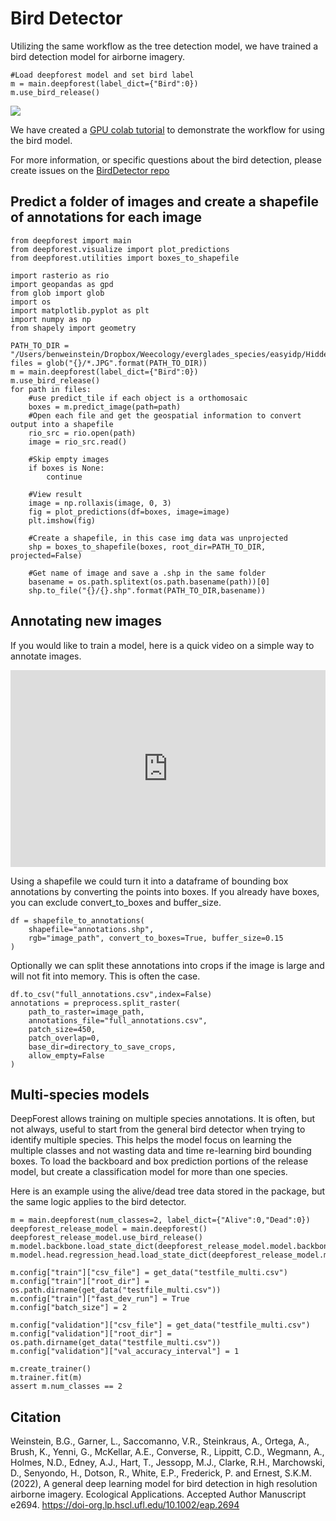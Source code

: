 # Bird Detector

Utilizing the same workflow as the tree detection model, we have trained a bird detection model for airborne imagery.

```
#Load deepforest model and set bird label
m = main.deepforest(label_dict={"Bird":0})
m.use_bird_release()
```

![](../www/bird_panel.jpg)

We have created a [GPU colab tutorial](https://colab.research.google.com/drive/1e9_pZM0n_v3MkZpSjVRjm55-LuCE2IYE?usp=sharing
) to demonstrate the workflow for using the bird model.

For more information, or specific questions about the bird detection, please create issues on the [BirdDetector repo](https://github.com/weecology/BirdDetector)

## Predict a folder of images and create a shapefile of annotations for each image

```
from deepforest import main
from deepforest.visualize import plot_predictions
from deepforest.utilities import boxes_to_shapefile

import rasterio as rio
import geopandas as gpd
from glob import glob
import os
import matplotlib.pyplot as plt
import numpy as np
from shapely import geometry

PATH_TO_DIR = "/Users/benweinstein/Dropbox/Weecology/everglades_species/easyidp/HiddenLittle_03_24_2022"
files = glob("{}/*.JPG".format(PATH_TO_DIR))
m = main.deepforest(label_dict={"Bird":0})
m.use_bird_release()
for path in files:
    #use predict_tile if each object is a orthomosaic
    boxes = m.predict_image(path=path)
    #Open each file and get the geospatial information to convert output into a shapefile
    rio_src = rio.open(path)
    image = rio_src.read()
    
    #Skip empty images
    if boxes is None:
        continue
    
    #View result
    image = np.rollaxis(image, 0, 3)
    fig = plot_predictions(df=boxes, image=image)   
    plt.imshow(fig)
    
    #Create a shapefile, in this case img data was unprojected
    shp = boxes_to_shapefile(boxes, root_dir=PATH_TO_DIR, projected=False)
    
    #Get name of image and save a .shp in the same folder
    basename = os.path.splitext(os.path.basename(path))[0]
    shp.to_file("{}/{}.shp".format(PATH_TO_DIR,basename))
```

## Annotating new images

If you would like to train a model, here is a quick video on a simple way to annotate images.

<div style="position: relative; padding-bottom: 62.5%; height: 0;"><iframe src="https://www.loom.com/embed/e1639d36b6ef4118a31b7b892344ba83" frameborder="0" webkitallowfullscreen mozallowfullscreen allowfullscreen style="position: absolute; top: 0; left: 0; width: 100%; height: 100%;"></iframe></div>

Using a shapefile we could turn it into a dataframe of bounding box annotations by converting the points into boxes. If you already have boxes, you can exclude convert_to_boxes and buffer_size.


```
df = shapefile_to_annotations(
    shapefile="annotations.shp", 
    rgb="image_path", convert_to_boxes=True, buffer_size=0.15
)
```

Optionally we can split these annotations into crops if the image is large and will not fit into memory. This is often the case.

```
df.to_csv("full_annotations.csv",index=False)
annotations = preprocess.split_raster(
    path_to_raster=image_path,
    annotations_file="full_annotations.csv",
    patch_size=450,
    patch_overlap=0,
    base_dir=directory_to_save_crops,
    allow_empty=False
)
```

## Multi-species models

DeepForest allows training on multiple species annotations. It is often, but not always, useful to start from the general bird detector when trying to identify multiple species. This helps the model focus on learning the multiple classes and not wasting data and time re-learning bird bounding boxes.
To load the backboard and box prediction portions of the release model, but create a classification model for more than one species.

Here is an example using the alive/dead tree data stored in the package, but the same logic applies to the bird detector.

```
m = main.deepforest(num_classes=2, label_dict={"Alive":0,"Dead":0})
deepforest_release_model = main.deepforest()
deepforest_release_model.use_bird_release()
m.model.backbone.load_state_dict(deepforest_release_model.model.backbone.state_dict())
m.model.head.regression_head.load_state_dict(deepforest_release_model.model.head.regression_head.state_dict())

m.config["train"]["csv_file"] = get_data("testfile_multi.csv") 
m.config["train"]["root_dir"] = os.path.dirname(get_data("testfile_multi.csv"))
m.config["train"]["fast_dev_run"] = True
m.config["batch_size"] = 2
    
m.config["validation"]["csv_file"] = get_data("testfile_multi.csv") 
m.config["validation"]["root_dir"] = os.path.dirname(get_data("testfile_multi.csv"))
m.config["validation"]["val_accuracy_interval"] = 1

m.create_trainer()
m.trainer.fit(m)
assert m.num_classes == 2
```

## Citation

Weinstein, B.G., Garner, L., Saccomanno, V.R., Steinkraus, A., Ortega, A., Brush, K., Yenni, G., McKellar, A.E., Converse, R., Lippitt, C.D., Wegmann, A., Holmes, N.D., Edney, A.J., Hart, T., Jessopp, M.J., Clarke, R.H., Marchowski, D., Senyondo, H., Dotson, R., White, E.P., Frederick, P. and Ernest, S.K.M. (2022), A general deep learning model for bird detection in high resolution airborne imagery. Ecological Applications. Accepted Author Manuscript e2694. https://doi-org.lp.hscl.ufl.edu/10.1002/eap.2694

